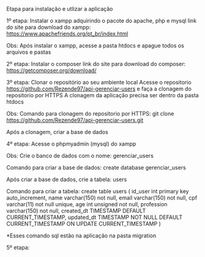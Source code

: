 Etapa para instalação e utlizar a aplicação

1º etapa: 
Instalar o xampp adquirindo o pacote do apache, php e mysql
link do site para download do xampp: https://www.apachefriends.org/pt_br/index.html

Obs: 
Após instalar o xampp, acesse a pasta htdocs e apague todos os arquivos e pastas 

2º etapa: 
Instalar o composer 
link do site para download do composer: https://getcomposer.org/download/

3º etapa: 
Clonar o repositório ao seu ambiente local
Acesse o repositorio https://github.com/Rezende97/api-gerenciar-users e faça a clonagem do repositorio por HTTPS
A clonagem da aplicação precisa ser dentro da pasta htdocs

Obs:
Comando para clonagem do repositorio por HTTPS: git clone https://github.com/Rezende97/api-gerenciar-users.git

Após a clonagem, criar a base de dados

4º etapa: 
Acesse o phpmyadmin (mysql) do xampp

Obs:
Crie o banco de dados com o nome: gerenciar_users

Comando para criar a base de dados:
create database gerenciar_users

Após criar a base de dados, crie a tabela: users

Comando para criar a tabela:
create table users (
	id_user int primary key auto_increment,
	name varchar(150) not null,
	email varchar(150) not null,
	cpf varchar(11) not null unique,
	age int unsigned not null,
	profession varchar(150) not null,
	created_dt TIMESTAMP DEFAULT CURRENT_TIMESTAMP,
	updated_dt TIMESTAMP NOT NULL DEFAULT CURRENT_TIMESTAMP ON UPDATE CURRENT_TIMESTAMP
)

*Esses comando sql estão na aplicação na pasta migration

5º etapa: 
